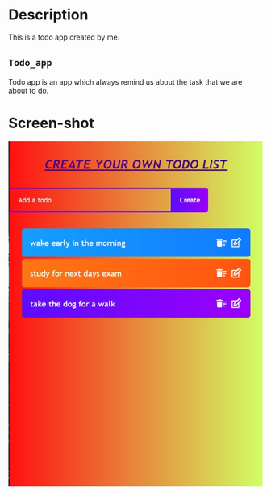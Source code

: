 # Description
This is a todo app created by me.

## `Todo_app`

Todo app is an app which always remind us about the task that we are about to do.

# Screen-shot
![App Screenshot](https://github.com/AKHILSUNNI/Todo_app/blob/main/todo_preview.jpg)
